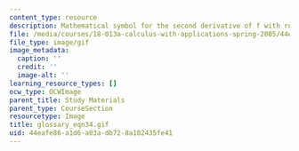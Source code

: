 ```yaml
---
content_type: resource
description: Mathematical symbol for the second derivative of f with respect to x
file: /media/courses/18-013a-calculus-with-applications-spring-2005/44eafe86a1d6a03adb728a102435fe41_glossary_eqn34.gif
file_type: image/gif
image_metadata:
  caption: ''
  credit: ''
  image-alt: ''
learning_resource_types: []
ocw_type: OCWImage
parent_title: Study Materials
parent_type: CourseSection
resourcetype: Image
title: glossary_eqn34.gif
uid: 44eafe86-a1d6-a03a-db72-8a102435fe41
---
```

